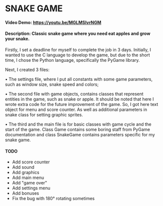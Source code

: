 # SNAKE GAME
#### Video Demo: https://youtu.be/MGLMSIvrNGM
#### Description: Classic snake game where you need eat apples and grow your snake.
Firstly, I set a deadline for myself to complete the job in 3 days. Initially, I wanted to use the C language to develop the game, but due to the short time, I chose the Python language, specifically the PyGame library.

Next, I created 3 files:

•	The settings file, where I put all constants with some game parameters, such as window size, snake speed and colors;

•	The second file with game objects, contains classes that represent entities in the game, such as snake or apple. It should be noted that here I wrote extra code for the future improvement of the game. So, I got here text object for menu and score counter. As well as additional parameters in snake class for setting graphic sprites.

•	The third and the main file is for basic classes with game cycle and the start of the game. Class Game contains some boring staff from PyGame documentation and class SnakeGame contains parameters specific for my snake game.

#### TODO
- Add score counter
- Add sound
- Add graphics
- Add main menu
- Add "game over"
- Add settings menu
- Add bonuses
- Fix the bug with 180° rotating sometimes
